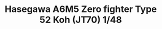 ---
layout: product
title: "Hasegawa A6M5 Zero fighter Type 52 Koh (JT70) 1/48"
price: "4800" 
desc: "Maketa"
img_path: "/assets/img/9070.jpg"
brand: "N/A"
available: false
special_offer: false
new: false
soon: false
cat: "010000"
subcat: "013100"
subsubcat: "0N/A"
sifra: "9070"
---